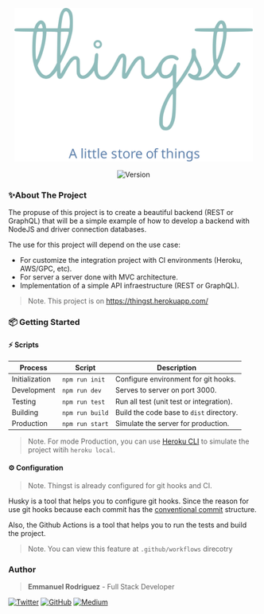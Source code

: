 <p align="center">
    <img src="./logo.svg" alt="Logo" width="480" />
</p>

<p align="center">
    <img src="https://img.shields.io/badge/dynamic/json?color=EBCB8B&style=for-the-badge&label=version&prefix=v&query=version&url=https%3A%2F%2Fraw.githubusercontent.com%2Froremdev%2Fthingst%2Fmaster%2Fpackage.json" alt="Version" />
</p>

### ✨About The Project

The propuse of this project is to create a beautiful backend (REST or GraphQL) that will be a simple example of how to develop a backend with NodeJS and driver connection databases.

The use for this project will depend on the use case:

-   For customize the integration project with CI environments (Heroku, AWS/GPC, etc).
-   For server a server done with MVC architecture.
-   Implementation of a simple API infraestructure (REST or GraphQL).

> Note. This project is on https://thingst.herokuapp.com/

### 📦 Getting Started

#### ⚡️ Scripts

| Process        | Script          | Description                              |
| -------------- | --------------- | ---------------------------------------- |
| Initialization | `npm run init`  | Configure environment for git hooks.     |
| Development    | `npm run dev`   | Serves to server on port 3000.           |
| Testing        | `npm run test`  | Run all test (unit test or integration). |
| Building       | `npm run build` | Build the code base to `dist` directory. |
| Production     | `npm run start` | Simulate the server for production.      |

> Note. For mode Production, you can use [Heroku CLI](https://devcenter.heroku.com/articles/heroku-cli) to simulate the project witih `heroku local`.

#### ⚙️ Configuration

> Note. Thingst is already configured for git hooks and CI.

Husky is a tool that helps you to configure git hooks. Since the reason for use git hooks because each commit has the [conventional commit](https://www.conventionalcommits.org/en/v1.0.0/) structure.

Also, the Github Actions is a tool that helps you to run the tests and build the project.

> Note. You can view this feature at `.github/workflows` direcotry

### Author

> **Emmanuel Rodriguez** - Full Stack Developer

[![Twitter](https://img.shields.io/badge/Twitter-ECEFF4?style=for-the-badge&logo=Twitter)](https://twitter.com/roremDev)
[![GitHub](https://img.shields.io/badge/GitHub-ECEFF4?style=for-the-badge&logo=GitHub&logoColor=2E3440)](https://github.com/roremdev)
[![Medium](https://img.shields.io/badge/Medium-ECEFF4?style=for-the-badge&logo=Medium&logoColor=2E3440)](https://medium.com/@roremDev)
